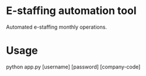 # E-staffing automation tool
Automated e-staffing monthly operations.

# Usage
python app.py [username] [password] [company-code]
